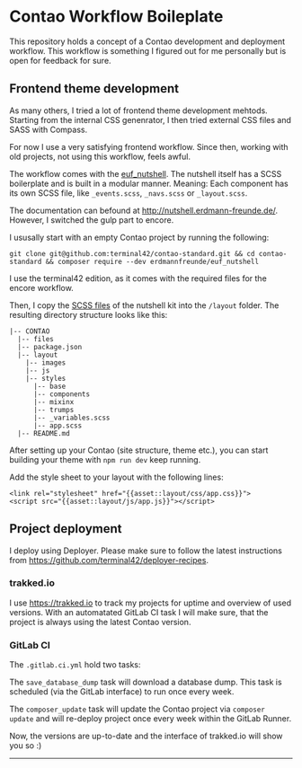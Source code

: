 Contao Workflow Boileplate
==========================

This repository holds a concept of a Contao development and deployment
workflow. This workflow is something I figured out for me personally but is
open for feedback for sure.


Frontend theme development
--------------------------

As many others, I tried a lot of frontend theme development mehtods. Starting
from the internal CSS genenrator, I then tried external CSS files and SASS with
Compass.

For now I use a very satisfying frontend workflow. Since then, working with old
projects, not using this workflow, feels awful.

The workflow comes with the [euf_nutshell][10]. The nutshell itself has a SCSS
boilerplate and is built in a modular manner. Meaning: Each component has its
own SCSS file, like `_events.scss`, `_navs.scss` or `_layout.scss`.

The documentation can befound at http://nutshell.erdmann-freunde.de/. However,
I switched the gulp part to encore.

I ususally start with an empty Contao project by running the following:

```
git clone git@github.com:terminal42/contao-standard.git && cd contao-standard && composer require --dev erdmannfreunde/euf_nutshell
```

I use the terminal42 edition, as it comes with the required files for the
encore workflow.

Then, I copy the [SCSS files][9] of the nutshell kit into the `/layout` folder.
The resulting directory structure looks like this:

```
|-- CONTAO
  |-- files
  |-- package.json
  |-- layout
    |-- images
    |-- js
    |-- styles
      |-- base
      |-- components
      |-- mixinx
      |-- trumps
      |-- _variables.scss
      |-- app.scss
  |-- README.md
```

After setting up your Contao (site structure, theme etc.), you can start building your
theme with `npm run dev` keep running.

Add the style sheet to your layout with the following lines:

```
<link rel="stylesheet" href="{{asset::layout/css/app.css}}">
<script src="{{asset::layout/js/app.js}}"></script>
```


Project deployment
------------------

I deploy using Deployer. Please make sure to follow the latest instructions from
https://github.com/terminal42/deployer-recipes.

### trakked.io

I use https://trakked.io to track my projects for uptime and overview of used versions.
With an automatated GitLab CI task I will make sure, that the project is always using the
latest Contao version.


### GitLab CI

The `.gitlab.ci.yml` hold two tasks:

The `save_database_dump` task will download a database dump. This task is scheduled
(via the GitLab interface) to run once every week.

The `composer_update` task will update the Contao project via `composer update` and
will re-deploy project once every week within the GitLab Runner.

Now, the versions are up-to-date and the interface of trakked.io will show you so :)

-----------------


[1]: https://contao.org
[2]: https://docs.contao.org/books/manual/current/en/01-installation/installing-contao.html
[3]: https://docs.contao.org/books/manual/current/
[4]: https://docs.contao.org/books/extending-contao4/
[5]: https://docs.contao.org/books/cookbook/
[6]: https://docs.contao.org/books/api/
[7]: https://contao.org/en/support.html
[8]: http://nutshell.erdmann-freunde.de/
[9]: https://github.com/ErdmannFreunde/euf_nutshell_kit/tree/develop/files/starterkit/src
[10]: https://github.com/ErdmannFreunde/euf_nutshell

